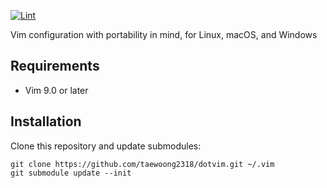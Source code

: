 [![Lint](https://github.com/taewoong2318/dotvim/actions/workflows/lint.yml/badge.svg)](https://github.com/taewoong2318/dotvim/actions/workflows/lint.yml)

Vim configuration with portability in mind, for Linux, macOS, and Windows

## Requirements

- Vim 9.0 or later

## Installation

Clone this repository and update submodules:

    git clone https://github.com/taewoong2318/dotvim.git ~/.vim
    git submodule update --init
